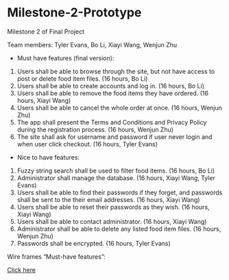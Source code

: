 # Milestone-2-Prototype
Milestone 2 of Final Project

Team members:
Tyler Evans,
Bo Li, 
Xiayi Wang, 
Wenjun Zhu


- Must have features (final version):

1. Users shall be able to browse through the site, but not have access to post or delete food item files. (16 hours, Bo Li)
2. Users shall be able to create accounts and log in. (16 hours, Bo Li)
3. Users shall be able to remove the food items they have ordered. (16 hours, Xiayi Wang)
4. Users shall be able to cancel the whole order at once. (16 hours, Wenjun Zhu)
5. The app shall present the Terms and Conditions and Privacy Policy during the registration process. (16 hours, Wenjun Zhu)
6. The site shall ask for username and password if user never login and when user click checkout. (16 hours, Tyler Evans)


- Nice to have features:

1. Fuzzy string search shall be used to filter food items. (16 hours, Bo Li)
2. Administrator shall manage the database. (16 hours, Xiayi Wang, Tyler Evans)
3. Users shall be able to find their passwords if they forget, and passwords shall be sent to the their email addresses. (16 hours, Xiayi Wang)
4. Users shall be able to reset their passwords as they wish. (16 hours, Xiayi Wang)
5. Users shall be able to contact administrator. (16 hours, Xiayi Wang)
6. Administrator shall be able to delete any listed food item files. (16 hours, Wenjun Zhu)
7. Passwords shall be encrypted. (16 hours, Tyler Evans)

Wire frames “Must-have features”:

<a href="https://github.com/csc690-spring18/Milestone-2-Prototype/blob/master/resources/wire_frames.JPG">Click here</a>
